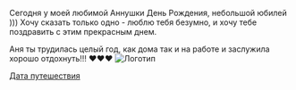 Сегодня у моей любимой Аннушки День Рождения, небольшой юбилей ))) Хочу сказать только одно - люблю тебя безумно, и хочу тебе поздравить с этим прекрасным днем. 

Аня ты  трудилась целый год, как дома так и на работе и заслужила хорошо отдохнуть!!!  ❤️❤️❤️
![Логотип ](https://i.ytimg.com/vi/p0ggtmXghPg/maxresdefault.jpg)

[Дата путешествия ](https://ibb.co/WVLKmK4)
